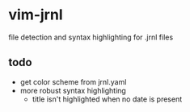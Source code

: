 # vim-jrnl

file detection and syntax highlighting for .jrnl files

## todo
- get color scheme from jrnl.yaml
- more robust syntax highlighting
    * title isn't highlighted when no date is present
